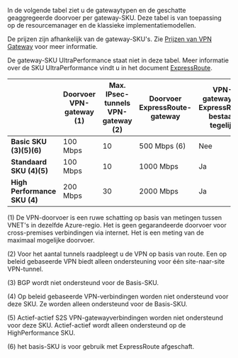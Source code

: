 In de volgende tabel ziet u de gatewaytypen en de geschatte geaggregeerde doorvoer per gateway-SKU. Deze tabel is van toepassing op de resourcemanager en de klassieke implementatiemodellen. 

De prijzen zijn afhankelijk van de gateway-SKU's. Zie [Prijzen van VPN Gateway](https://azure.microsoft.com/pricing/details/vpn-gateway) voor meer informatie.

De gateway-SKU UltraPerformance staat niet in deze tabel. Meer informatie over de SKU UltraPerformance vindt u in het document [ExpressRoute](../articles/expressroute/expressroute-about-virtual-network-gateways.md).

|  | **Doorvoer VPN-gateway (1)** | **Max. IPsec-tunnels VPN-gateway (2)** | **Doorvoer ExpressRoute-gateway** | **VPN-gateway en ExpressRoute bestaan tegelijk** |
| --- | --- | --- | --- | --- |
| **Basic SKU (3)(5)(6)** |100 Mbps |10 |500 Mbps (6) |Nee |
| **Standaard SKU (4)(5)** |100 Mbps |10 |1000 Mbps |Ja |
| **High Performance SKU (4)** |200 Mbps |30 |2000 Mbps |Ja |


(1) De VPN-doorvoer is een ruwe schatting op basis van metingen tussen VNET's in dezelfde Azure-regio. Het is geen gegarandeerde doorvoer voor cross-premises verbindingen via internet. Het is een meting van de maximaal mogelijke doorvoer.

(2) Voor het aantal tunnels raadpleegt u de VPN op basis van route. Een op beleid gebaseerde VPN biedt alleen ondersteuning voor één site-naar-site VPN-tunnel.

(3) BGP wordt niet ondersteund voor de Basis-SKU.

(4) Op beleid gebaseerde VPN-verbindingen worden niet ondersteund voor deze SKU. Ze worden alleen ondersteund voor de Basis-SKU.

(5) Actief-actief S2S VPN-gatewayverbindingen worden niet ondersteund voor deze SKU. Actief-actief wordt alleen ondersteund op de HighPerformance SKU.

(6) het basis-SKU is voor gebruik met ExpressRoute afgeschaft.
